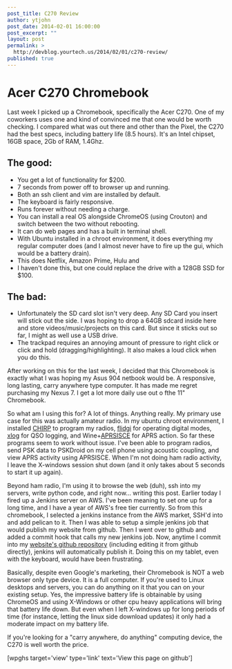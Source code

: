 ```yaml
---
post_title: C270 Review
author: ytjohn
post_date: 2014-02-01 16:00:00
post_excerpt: ""
layout: post
permalink: >
  http://devblog.yourtech.us/2014/02/01/c270-review/
published: true
---
```

# Acer C270 Chromebook

Last week I picked up a Chromebook, specifically the Acer C270. One of my coworkers uses one and kind of convinced me that one would be worth checking. I compared what was out there and other than the Pixel, the C270 had the best specs, including battery life (8.5 hours). It's an Intel chipset, 16GB space, 2Gb of RAM, 1.4Ghz.

## The good:

 - You get a lot of functionality for $200.
 - 7 seconds from power off to browser up and running.
 - Both an ssh client and vim are installed by default.
 - The keyboard is fairly responsive.
 - Runs forever without needing a charge.
 - You can install a real OS alongside ChromeOS (using Crouton) and switch between the two without rebooting.
 - It can do web pages and has a built in terminal shell.
 - With Ubuntu installed in a chroot environment, it does everything my regular computer does (and I almost never have to fire up the gui, which would be a battery drain).
 - This does Netflix, Amazon Prime, Hulu and 
 - I haven't done this, but one could replace the drive with a 128GB SSD for $100. 
 
## The bad:

 - Unfortunately the SD card slot isn't very deep. Any SD Card you insert will stick out the side. I was hoping to drop a 64GB sdcard inside here and store videos/music/projects on this card. But since it sticks out so far, I might as well use a USB drive.
 - The trackpad requires an annoying amount of pressure to right click or click and hold (dragging/highlighting). It also makes a loud click when you do this. 

After working on this for the last week, I decided that this Chromebook is exactly what I was hoping my Asus 904 netbook would be. A responsive, long lasting, carry anywhere type computer. It has made me regret purchasing my Nexus 7. I get a lot more daily use out o fthe 11" Chromebook.

So what am I using this for? A lot of things. Anything really. My primary use case for this was actually amateur radio. In my ubuntu chroot environment, I installed [CHIRP](http://chirp.danplanet.com/) to program my radios, [flidgi](http://www.w1hkj.com/Fldigi.html) for operating digital modes, [xlog](http://xlog.nongnu.org/) for QSO logging, and Wine+[APRSISCE](aprsisce.wikidot.com) for APRS action. So far these programs seem to work without issue. I've been able to program radios, send PSK data to PSKDroid on my cell phone using acoustic coupling, and view APRS activity using APRSISCE. When I'm not doing ham radio activity, I leave the X-windows session shut down (and it only takes about 5 seconds to start it up again).

Beyond ham radio, I'm using it to browse the web (duh), ssh into my servers, write python code, and right now... writing this post. Earlier today I fired up a Jenkins server on AWS. I've been meaning to set one up for a long time, and I have a year of AWS's free tier currently. So from this chromebook, I selected a jenkins instance from the AWS market, SSH'd into and add pelican to it. Then I was able to setup a simple jenkins job that would publish my website from github. Then I went over to github and added a commit hook that calls my new jenkins job. Now, anytime I commit into my [website's github repository](https://github.com/ytjohn/ytwebsite/) (including editing it from github directly), jenkins will automatically publish it. Doing this on my tablet, even with the keyboard, would have been frustrating. 

Basically, despite even Google's marketing, their Chromebook is NOT a web browser only type device. It is a full computer. If you're used to Linux desktops and servers, you can do anything on it that you can on your existing setup. Yes, the impressive battery life is obtainable by using ChromeOS and using X-Windows or other cpu heavy applications will bring that battery life down. But even when I left X-windows up for long periods of time (for instance, letting the linux side download updates) it only had a moderate impact on my battery life.

If you're looking for a "carry anywhere, do anything" computing device, the C270 is well worth the price. 

[wpghs target='view' type='link' text='View this page on github']
